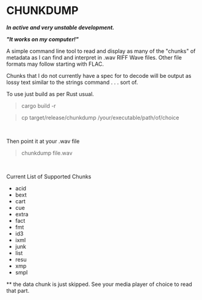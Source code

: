 # CHUNKDUMP

**_In active and very unstable development._**

**_"It works on my computer!"_**

A simple command line tool to read and display as many of the "chunks" of metadata as I can find and interpret in .wav
RIFF Wave files. Other file formats may follow starting with FLAC.

Chunks that I do not currently have a spec for to decode will be output as lossy text similar to the strings
command . . .
sort of.

To use just build as per Rust usual.
> cargo build -r

> cp target/release/chunkdump /your/executable/path/of/choice

&nbsp;

Then point it at your .wav file
> chunkdump file.wav

&nbsp;

Current List of Supported Chunks

- acid
- bext
- cart
- cue
- extra
- fact
- fmt
- id3
- ixml
- junk
- list
- resu
- xmp
- smpl

** the data chunk is just skipped. See your media player of choice to read that part.